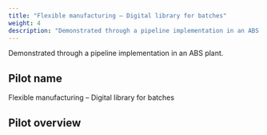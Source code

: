 ```yaml
---
title: "Flexible manufacturing – Digital library for batches"
weight: 4
description: "Demonstrated through a pipeline implementation in an ABS plant."
---
```


Demonstrated through a pipeline implementation in an ABS plant.

## Pilot name
Flexible manufacturing – Digital library for batches

## Pilot overview